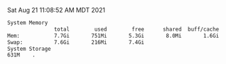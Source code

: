Sat Aug 21 11:08:52 AM MDT 2021
```bash
System Memory
               total        used        free      shared  buff/cache   available
Mem:           7.7Gi       751Mi       5.3Gi       8.0Mi       1.6Gi       6.6Gi
Swap:          7.6Gi       216Mi       7.4Gi
System Storage
631M	.
```
```bash

